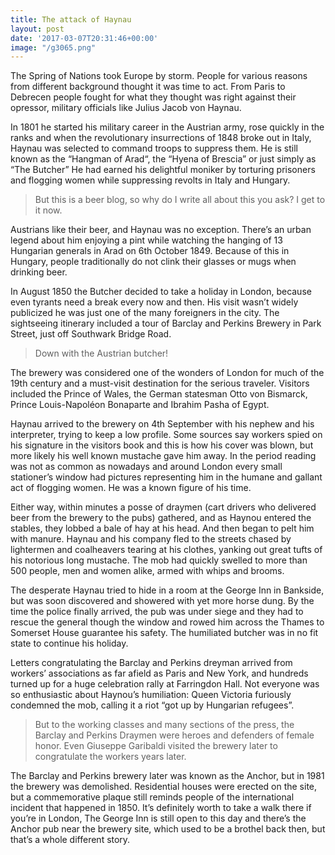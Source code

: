 ```yaml
---
title: The attack of Haynau
layout: post
date: '2017-03-07T20:31:46+00:00'
image: "/g3065.png"
---
```

The Spring of Nations took Europe by storm. People for various reasons from different background thought it was time to act. From Paris to Debrecen people fought for what they thought was right against their opressor, military officials like Julius Jacob von Haynau.

In 1801 he started his military career in the Austrian army, rose quickly in the ranks and when the revolutionary insurrections of 1848 broke out in Italy, Haynau was selected to command troops to suppress them. He is still known as the “Hangman of Arad“, the “Hyena of Brescia” or just simply as “The Butcher” He had earned his delightful moniker by torturing prisoners and flogging women while suppressing revolts in Italy and Hungary.

> But this is a beer blog, so why do I write all about this you ask? I get to it now.

Austrians like their beer, and Haynau was no exception. There’s an urban legend about him enjoying a pint while watching the hanging of 13 Hungarian generals in Arad on 6th October 1849\. Because of this in Hungary, people traditionally do not clink their glasses or mugs when drinking beer.

In August 1850 the Butcher decided to take a holiday in London, because even tyrants need a break every now and then. His visit wasn’t widely publicized he was just one of the many foreigners in the city. The sightseeing itinerary included a tour of Barclay and Perkins Brewery in Park Street, just off Southwark Bridge Road.

> Down with the Austrian butcher!

The brewery was considered one of the wonders of London for much of the 19th century and a must-visit destination for the serious traveler. Visitors included the Prince of Wales, the German statesman Otto von Bismarck, Prince Louis-Napoléon Bonaparte and Ibrahim Pasha of Egypt.

Haynau arrived to the brewery on 4th September with his nephew and his interpreter, trying to keep a low profile. Some sources say workers spied on his signature in the visitors book and this is how his cover was blown, but more likely his well known mustache gave him away. In the period reading was not as common as nowadays and around London every small stationer’s window had pictures representing him in the humane and gallant act of flogging women. He was a known figure of his time.

Either way, within minutes a posse of draymen (cart drivers who delivered beer from the brewery to the pubs) gathered, and as Haynou entered the stables, they lobbed a bale of hay at his head. And then began to pelt him with manure. Haynau and his company fled to the streets chased by lightermen and coalheavers tearing at his clothes, yanking out great tufts of his notorious long mustache. The mob had quickly swelled to more than 500 people, men and women alike, armed with whips and brooms.  

The desperate Haynau tried to hide in a room at the George Inn in Bankside, but was soon discovered and showered with yet more horse dung. By the time the police finally arrived, the pub was under siege and they had to rescue the general though the window and rowed him across the Thames to Somerset House guarantee his safety. The humiliated butcher was in no fit state to continue his holiday.

Letters congratulating the Barclay and Perkins dreyman arrived from workers’ associations as far afield as Paris and New York, and hundreds turned up for a huge celebration rally at Farringdon Hall. Not everyone was so enthusiastic about Haynou’s humiliation: Queen Victoria furiously condemned the mob, calling it a riot “got up by Hungarian refugees”.  

> But to the working classes and many sections of the press, the Barclay and Perkins Draymen were heroes and defenders of female honor. Even Giuseppe Garibaldi visited the brewery later to congratulate the workers years later.

The Barclay and Perkins brewery later was known as the Anchor, but in 1981 the brewery was demolished. Residential houses were erected on the site, but a commemorative plaque still reminds people of the international incident that happened in 1850\. It’s definitely worth to take a walk there if you’re in London, The George Inn is still open to this day and there’s the Anchor pub near the brewery site, which used to be a brothel back then, but that’s a whole different story.